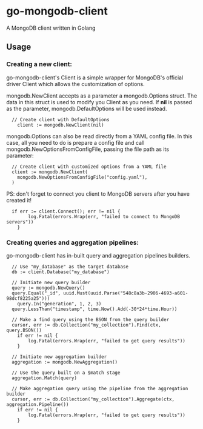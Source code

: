 # go-mongodb-client
A MongoDB client written in Golang

## Usage

### Creating a new client:
go-mongodb-client's Client is a simple wrapper for MongoDB's official driver Client which allows the customization of options.

mongodb.NewClient accepts as a parameter a mongodb.Options struct. The data in this struct is used to modify you Client as you need. If **nil** is passed as the parameter, mongodb.DefaultOptions will be used instead.

```
  // Create client with DefaultOptions
	client := mongodb.NewClient(nil)
```

mongodb.Options can also be read directly from a YAML config file. In this case, all you need to do is prepare a config file and call mongodb.NewOptionsFromConfigFile, passing the file path as its parameter:

```
  // Create client with customized options from a YAML file
  client := mongodb.NewClient(
    mongodb.NewOptionsFromConfigFile("config.yaml"),
  )
```

PS: don't forget to connect you client to MongoDB servers after you have created it!

```
  if err := client.Connect(); err != nil {
		log.Fatal(errors.Wrap(err, "failed to connect to MongoDB servers"))
	}
```

### Creating queries and aggregation pipelines:
go-mongodb-client has in-built query and aggregation pipelines builders.

```
  // Use "my_database" as the target database
  db := client.Database("my_database")

  // Initiate new query builder
  query := mongodb.NewQuery()
  query.Equal("_id", uuid.Must(uuid.Parse("548c8a3b-2906-4693-a601-98dcf8225a25")))
	query.In("generation", 1, 2, 3)
  query.LessThan("timestamp", time.Now().Add(-30*24*time.Hour))

  // Make a find query using the BSON from the query builder
  cursor, err := db.Collection("my_collection").Find(ctx, query.BSON())
	if err != nil {
		log.Fatal(errors.Wrap(err, "failed to get query results"))
	}
  
  // Initiate new aggregation builder
  aggregation := mongodb.NewAggregation()

  // Use the query built on a $match stage
  aggregation.Match(query)

  // Make aggregation query using the pipeline from the aggregation builder
  cursor, err := db.Collection("my_collection").Aggregate(ctx, aggregation.Pipeline())
	if err != nil {
		log.Fatal(errors.Wrap(err, "failed to get query results"))
	}
```
